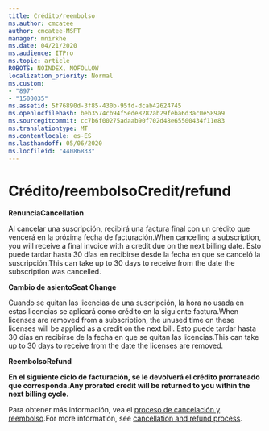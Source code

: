 ```yaml
---
title: Crédito/reembolso
ms.author: cmcatee
author: cmcatee-MSFT
manager: mnirkhe
ms.date: 04/21/2020
ms.audience: ITPro
ms.topic: article
ROBOTS: NOINDEX, NOFOLLOW
localization_priority: Normal
ms.custom:
- "897"
- "1500035"
ms.assetid: 5f76890d-3f85-430b-95fd-dcab42624745
ms.openlocfilehash: beb3574cb94f5ede8282ab29feba6d3ac0e589a9
ms.sourcegitcommit: cc7b6f00275adaab90f702d48e65500434f11e83
ms.translationtype: MT
ms.contentlocale: es-ES
ms.lasthandoff: 05/06/2020
ms.locfileid: "44086833"
---
```

# <a name="creditrefund"></a><span data-ttu-id="0f6c6-102">Crédito/reembolso</span><span class="sxs-lookup"><span data-stu-id="0f6c6-102">Credit/refund</span></span>

<span data-ttu-id="0f6c6-103">**Renuncia**</span><span class="sxs-lookup"><span data-stu-id="0f6c6-103">**Cancellation**</span></span>
  
<span data-ttu-id="0f6c6-104">Al cancelar una suscripción, recibirá una factura final con un crédito que vencerá en la próxima fecha de facturación.</span><span class="sxs-lookup"><span data-stu-id="0f6c6-104">When cancelling a subscription, you will receive a final invoice with a credit due on the next billing date.</span></span> <span data-ttu-id="0f6c6-105">Esto puede tardar hasta 30 días en recibirse desde la fecha en que se canceló la suscripción.</span><span class="sxs-lookup"><span data-stu-id="0f6c6-105">This can take up to 30 days to receive from the date the subscription was cancelled.</span></span>
  
<span data-ttu-id="0f6c6-106">**Cambio de asiento**</span><span class="sxs-lookup"><span data-stu-id="0f6c6-106">**Seat Change**</span></span>
  
<span data-ttu-id="0f6c6-107">Cuando se quitan las licencias de una suscripción, la hora no usada en estas licencias se aplicará como crédito en la siguiente factura.</span><span class="sxs-lookup"><span data-stu-id="0f6c6-107">When licenses are removed from a subscription, the unused time on these licenses will be applied as a credit on the next bill.</span></span> <span data-ttu-id="0f6c6-108">Esto puede tardar hasta 30 días en recibirse de la fecha en que se quitan las licencias.</span><span class="sxs-lookup"><span data-stu-id="0f6c6-108">This can take up to 30 days to receive from the date the licenses are removed.</span></span>

<span data-ttu-id="0f6c6-109">**Reembolso**</span><span class="sxs-lookup"><span data-stu-id="0f6c6-109">**Refund**</span></span>

<span data-ttu-id="0f6c6-110">**En el siguiente ciclo de facturación, se le devolverá el crédito prorrateado que corresponda.**</span><span class="sxs-lookup"><span data-stu-id="0f6c6-110">**Any prorated credit will be returned to you within the next billing cycle.**</span></span>

<span data-ttu-id="0f6c6-111">Para obtener más información, vea el [proceso de cancelación y reembolso](https://docs.microsoft.com/microsoft-365/commerce/subscriptions/cancel-your-subscription?view=o365-worldwide).</span><span class="sxs-lookup"><span data-stu-id="0f6c6-111">For more information, see [cancellation and refund process](https://docs.microsoft.com/microsoft-365/commerce/subscriptions/cancel-your-subscription?view=o365-worldwide).</span></span> 
